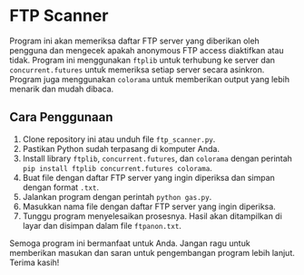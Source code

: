 FTP Scanner
===========

Program ini akan memeriksa daftar FTP server yang diberikan oleh pengguna dan mengecek apakah anonymous FTP access diaktifkan atau tidak. Program ini menggunakan `ftplib` untuk terhubung ke server dan `concurrent.futures` untuk memeriksa setiap server secara asinkron. Program juga menggunakan `colorama` untuk memberikan output yang lebih menarik dan mudah dibaca.

Cara Penggunaan
---------------

1.  Clone repository ini atau unduh file `ftp_scanner.py`.
2.  Pastikan Python sudah terpasang di komputer Anda.
3.  Install library `ftplib`, `concurrent.futures`, dan `colorama` dengan perintah `pip install ftplib concurrent.futures colorama`.
4.  Buat file dengan daftar FTP server yang ingin diperiksa dan simpan dengan format `.txt`.
5.  Jalankan program dengan perintah `python gas.py`.
6.  Masukkan nama file dengan daftar FTP server yang ingin diperiksa.
7.  Tunggu program menyelesaikan prosesnya. Hasil akan ditampilkan di layar dan disimpan dalam file `ftpanon.txt`.

Semoga program ini bermanfaat untuk Anda. Jangan ragu untuk memberikan masukan dan saran untuk pengembangan program lebih lanjut. Terima kasih!
